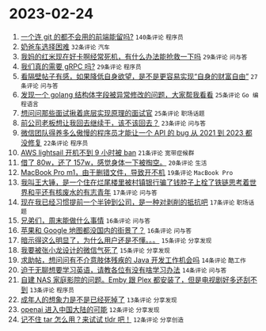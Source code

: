 # 2023-02-24

1. [一个连 git 的都不会用的前端能留吗?](https://www.v2ex.com/t/918735) `140条评论` `程序员`
1. [奶爸车选择困难](https://www.v2ex.com/t/918728) `32条评论` `汽车`
1. [我妈的红米现在好卡啊经常死机，有什么办法能抢救一下吗](https://www.v2ex.com/t/918760) `29条评论` `问与答`
1. [我们真的需要 gRPC 吗?](https://www.v2ex.com/t/918739) `29条评论` `程序员`
1. [看隔壁帖子有感，如果降低自身欲望，是不是更容易实现“自身的财富自由”](https://www.v2ex.com/t/918729) `27条评论` `问与答`
1. [发现一个 golang 结构体字段被异常修改的问题，大家帮我看看](https://www.v2ex.com/t/918807) `25条评论` `Go 编程语言`
1. [想问问那些面试揪着底层实现原理的面试官](https://www.v2ex.com/t/918788) `25条评论` `职场话题`
1. [前公司老板想让我回去继续干，该不该回去？](https://www.v2ex.com/t/918764) `23条评论` `问与答`
1. [微信团队得养多么傲慢的程序员才能让一个 API 的 bug 从 2021 到 2023 都没修复](https://www.v2ex.com/t/918775) `22条评论` `程序员`
1. [AWS lightsail 开机不到 9 小时被 ban](https://www.v2ex.com/t/918722) `21条评论` `宽带症候群`
1. [借了 80w，还了 157w，感觉身体一下被掏空。](https://www.v2ex.com/t/918767) `20条评论` `生活`
1. [MacBook Pro m1，由于删错文件，导致开不机](https://www.v2ex.com/t/918745) `19条评论` `MacBook Pro`
1. [我叫王大锤，是一个住在烂尾楼里被村镇银行骗了钱脖子上栓了铁链思考着世界和平还有核废水的有志青年](https://www.v2ex.com/t/918792) `17条评论` `问与答`
1. [现在我已经习惯提前一个半钟到公司，是一种对剥削的抵抗吧](https://www.v2ex.com/t/918741) `17条评论` `职场话题`
1. [兄弟们，周末能做什么事情](https://www.v2ex.com/t/918797) `16条评论` `问与答`
1. [苹果和 Google 地图都没国内的街景了？](https://www.v2ex.com/t/918725) `16条评论` `问与答`
1. [暗示得这么明显了，为什么用户还是不懂。。。](https://www.v2ex.com/t/918819) `15条评论` `分享发现`
1. [我要被张小龙设计的微信气死了](https://www.v2ex.com/t/918747) `15条评论` `分享发现`
1. [求助帖，想问问有不介意肢体残疾的 Java 开发工作机会吗](https://www.v2ex.com/t/918814) `14条评论` `酷工作`
1. [迫于无聊想要学习英语，请教各位有没有啥学习办法](https://www.v2ex.com/t/918737) `14条评论` `问与答`
1. [自建 NAS 家庭影院的问题。Emby 跟 Plex 都安装了，但是电视剧好多还刮不到](https://www.v2ex.com/t/918791) `13条评论` `程序员`
1. [成年人的想象力是不是已经死掉了](https://www.v2ex.com/t/918765) `13条评论` `分享发现`
1. [openai 进入中国大陆的可能](https://www.v2ex.com/t/918786) `12条评论` `分享发现`
1. [记不住 tar 怎么用？来试试 tldr 吧！](https://www.v2ex.com/t/918720) `12条评论` `分享创造`
